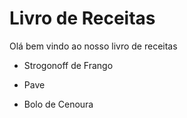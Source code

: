 # Livro de Receitas

Olá bem vindo ao nosso livro de receitas 

- Strogonoff de Frango

- Pave

- Bolo de Cenoura

